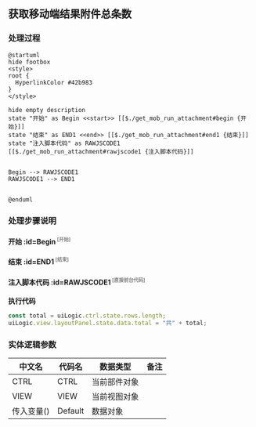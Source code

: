 ## 获取移动端结果附件总条数 <!-- {docsify-ignore-all} -->

   

### 处理过程

```plantuml
@startuml
hide footbox
<style>
root {
  HyperlinkColor #42b983
}
</style>

hide empty description
state "开始" as Begin <<start>> [[$./get_mob_run_attachment#begin {开始}]]
state "结束" as END1 <<end>> [[$./get_mob_run_attachment#end1 {结束}]]
state "注入脚本代码" as RAWJSCODE1  [[$./get_mob_run_attachment#rawjscode1 {注入脚本代码}]]


Begin --> RAWJSCODE1
RAWJSCODE1 --> END1


@enduml
```


### 处理步骤说明

#### 开始 :id=Begin<sup class="footnote-symbol"> <font color=gray size=1>[开始]</font></sup>




#### 结束 :id=END1<sup class="footnote-symbol"> <font color=gray size=1>[结束]</font></sup>




#### 注入脚本代码 :id=RAWJSCODE1<sup class="footnote-symbol"> <font color=gray size=1>[直接前台代码]</font></sup>



<p class="panel-title"><b>执行代码</b></p>

```javascript
const total = uiLogic.ctrl.state.rows.length;
uiLogic.view.layoutPanel.state.data.total = "共" + total;
```



### 实体逻辑参数

|    中文名   |    代码名    |  数据类型      |备注 |
| --------| --------| --------  | --------   |
|CTRL|CTRL|当前部件对象||
|VIEW|VIEW|当前视图对象||
|传入变量(<i class="fa fa-check"/></i>)|Default|数据对象||

